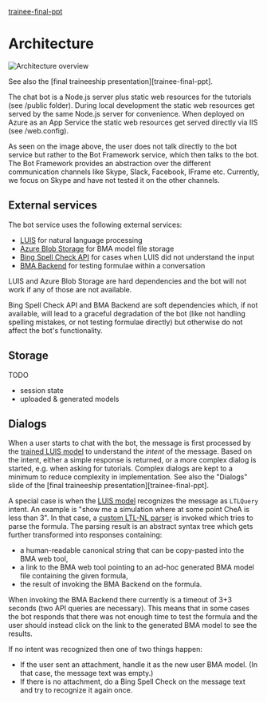 [trainee-final-ppt](https://microsoft-my.sharepoint.com/personal/t-mariec_microsoft_com/Documents/BMAChatBot%20shared/2016-09-09%20BMAChatBot%20final%20presentation.pptx?d=w44cde67cfd8c4c64a73f231fde3199b4)

# Architecture

![Architecture overview](img/architecture.png)

See also the [final traineeship presentation][trainee-final-ppt].

The chat bot is a Node.js server plus static web resources for the tutorials (see /public folder).
During local development the static web resources get served by the same Node.js server for convenience.
When deployed on Azure as an App Service the static web resources get served directly via IIS (see /web.config).

As seen on the image above, the user does not talk directly to the bot service
but rather to the Bot Framework service, which then talks to the bot.
The Bot Framework provides an abstraction over the different communication channels like Skype, Slack, Facebook, IFrame etc.
Currently, we focus on Skype and have not tested it on the other channels.

## External services

The bot service uses the following external services:

- [LUIS](https://www.luis.ai/) for natural language processing
- [Azure Blob Storage](https://azure.microsoft.com/en-us/documentation/articles/storage-introduction/) for BMA model file storage
- [Bing Spell Check API](https://www.microsoft.com/cognitive-services/en-us/bing-spell-check-api) for cases when LUIS did not understand the input
- [BMA Backend](http://bmamath.cloudapp.net/api/) for testing formulae within a conversation

LUIS and Azure Blob Storage are hard dependencies and the bot will not work if any of those are not available.

Bing Spell Check API and BMA Backend are soft dependencies which, if not available, will lead to a graceful degradation of the bot
(like not handling spelling mistakes, or not testing formulae directly) but otherwise do not affect the bot's functionality.

## Storage

TODO

- session state
- uploaded & generated models

## Dialogs

When a user starts to chat with the bot, the message is first processed by the [trained LUIS model](luis.md)
to understand the *intent* of the message. Based on the intent, either a simple response is returned,
or a more complex dialog is started, e.g. when asking for tutorials.
Complex dialogs are kept to a minimum to reduce complexity in implementation.
See also the "Dialogs" slide of the [final traineeship presentation][trainee-final-ppt].

A special case is when the [LUIS model](luis.md) recognizes the message as `LTLQuery` intent.
An example is "show me a simulation where at some point CheA is less than 3".
In that case, a [custom LTL-NL parser](NLParser.md) is invoked which tries to parse the formula.
The parsing result is an abstract syntax tree which gets further transformed into responses containing:

- a human-readable canonical string that can be copy-pasted into the BMA web tool,
- a link to the BMA web tool pointing to an ad-hoc generated BMA model file containing the given formula,
- the result of invoking the BMA Backend on the formula.

When invoking the BMA Backend there currently is a timeout of 3+3 seconds (two API queries are necessary).
This means that in some cases the bot responds that there was not enough time to test the formula and
the user should instead click on the link to the generated BMA model to see the results.

If no intent was recognized then one of two things happen:

- If the user sent an attachment, handle it as the new user BMA model. (In that case, the message text was empty.)
- If there is no attachment, do a Bing Spell Check on the message text and try to recognize it again once.
